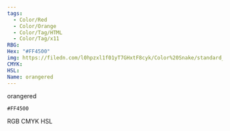 ```yaml
---
tags:
  - Color/Red
  - Color/Orange
  - Color/Tag/HTML
  - Color/Tag/x11
RBG: 
Hex: "#FF4500"
img: https://filedn.com/l0hpzxl1f01yT7GHxtF8cyk/Color%20Snake/standard_csv_to_svg//#FF4500.svg
CMYK: 
HSL: 
Name: orangered
---
```

orangered
```palette
#FF4500
```
RGB
CMYK
HSL